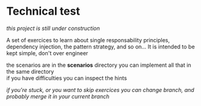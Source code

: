 # Technical test

_this project is still under construction_

A set of exercices to learn about single responsability principles, dependency injection, the pattern strategy, and so on...
It is intended to be kept simple, don't over engineer

the scenarios are in the **scenarios** directory
you can implement all that in the same directory  
if you have difficulties you can inspect the hints

*if you're stuck, or you want to skip exercices you can change branch, and probably merge it in your current branch*
